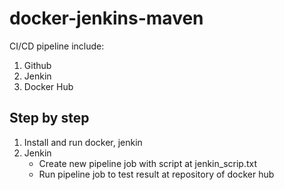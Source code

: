 # docker-jenkins-maven
  CI/CD pipeline include:
   1. Github
   2. Jenkin
   3. Docker Hub
## Step by step
1. Install and run docker, jenkin
3. Jenkin
   - Create new pipeline job with script at jenkin_scrip.txt
   - Run pipeline job to test result at repository of docker hub
